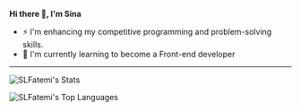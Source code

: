 **Hi there 👋, I'm Sina**

- ⚡ I'm enhancing my competitive programming and problem-solving skills.
- 🌱 I'm currently learning to become a Front-end developer
---
![SLFatemi's Stats](https://github-readme-stats.vercel.app/api?username=SLFatemi&theme=buefy&show_icons=true&hide_border=false&count_private=true)

![SLFatemi's Top Languages](https://github-readme-stats.vercel.app/api/top-langs/?username=SLFatemi&theme=buefy&show_icons=true&hide_border=false&layout=compact)
<!--
**SLFatemi/SLFatemi** is a ✨ _special_ ✨ repository because its `README.md` (this file) appears on your GitHub profile.

Here are some ideas to get you started:

-  ...
- 🌱 I’m currently learning ...
- 👯 I’m looking to collaborate on ...
- 🤔 I’m looking for help with ...
- 💬 Ask me about ...
- 📫 How to reach me: ...
- 😄 Pronouns: ...
- ⚡ Fun fact: ...
-->
